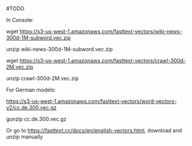 #TODO

In Console:

wget https://s3-us-west-1.amazonaws.com/fasttext-vectors/wiki-news-300d-1M-subword.vec.zip

unzip wiki-news-300d-1M-subword.vec.zip

wget https://s3-us-west-1.amazonaws.com/fasttext-vectors/crawl-300d-2M.vec.zip

unzip crawl-300d-2M.vec.zip

For German models:

https://s3-us-west-1.amazonaws.com/fasttext-vectors/word-vectors-v2/cc.de.300.vec.gz

gunzip cc.de.300.vec.gz


Or go to https://fasttext.cc/docs/en/english-vectors.html, download and unzip manually
